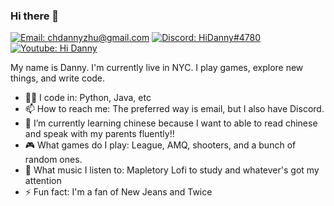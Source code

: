 ### Hi there 👋
[![Email: chdannyzhu@gmail.com](https://img.shields.io/badge/chdannyzhu@gmail.com-D14836?style=flat-square&logo=gmail&logoColor=white)](mailto:chdannyzhu@gmail.com)
[![Discord: HiDanny#4780](https://img.shields.io/badge/HiDanny%239992-%237289DA.svg?style=flat-square&logo=discord&logoColor=white)](https://discordapp.com)
[![Youtube: Hi Danny](https://img.shields.io/badge/Youtube-%23FF0000.svg?style=flat-square&logo=YouTube&logoColor=white)](https://www.youtube.com/channel/UCaOxFnznl_Q1xVPV8gHEZ5A)

My name is Danny. I'm currently live in NYC. I play games, explore new things, and write code.
- 👨‍💻 I code in: Python, Java, etc
- 📫 How to reach me: The preferred way is email, but I also have Discord.
- 🌱 I’m currently learning chinese because I want to able to read chinese and speak with my parents fluently!!
- 🎮 What games do I play: League, AMQ, shooters, and a bunch of random ones.
- 🎵 What music I listen to: Mapletory Lofi to study and whatever's got my attention
- ⚡ Fun fact: I'm a fan of New Jeans and Twice

<!--
**HiDannyZ/HiDannyZ** is a ✨ _special_ ✨ repository because its `README.md` (this file) appears on your GitHub profile.

Here are some ideas to get you started:

- 🔭 I’m currently working on ...
- 🌱 I’m currently learning ...
- 👯 I’m looking to collaborate on ...
- 🤔 I’m looking for help with ...
- 💬 Ask me about ...
- 📫 How to reach me: ...
- 😄 Pronouns: ...
- ⚡ Fun fact: ...
-->

